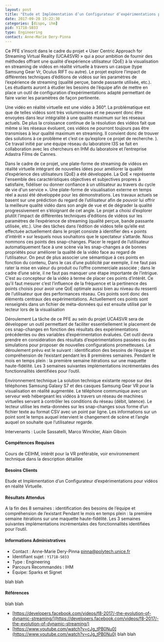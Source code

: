 ```yaml
---
layout: post
title: "Etude et Implémentation d’un Configurateur d’expérimentations pour  vidéos en réalité Virtuelle. "
date: 2017-09-20 15:22:30
categories: [dispo, ihm]
pid: Y1718-S033
type: Engineering
contact: Anne-Marie Dery-Pinna
---
```

       
Ce PFE s’inscrit dans le cadre du projet  « User Centric Approach for Streaming Virtual Reality (UCA4SVR) » qui a pour ambition de fournir des méthodes offrant une qualité d’expérience utilisateur (QoE) à la visualisation en streaming de vidéos en réalité virtuelle à travers un casque (type Samsung Gear Vr, Oculus RIFT ou autre). Le projet explore l’impact de différentes techniques d’éditions de vidéos sur les paramètres de l’expérience de streaming (qualité perçue, bande passante utilisée, etc.). Les étudiants auront à étudier les besoins de l’équipe afin de mettre en place un outil de configuration d’expérimentations adapté permettant de faire varier les paramètres de façon pertinente. 



Une vidéo en réalité virtuelle est une vidéo à 360°. La problématique est que de telles vidéos sont très volumineuses et ne peuvent donc être envoyées dans leur intégralité à une qualité maximum sur les réseaux actuels. De plus la croissance continue de la résolution des vidéos fait que même si les réseaux évoluent, ces vidéos ne pourront toujours pas être transmises à leur qualité maximum en streaming. Il convient donc de trouver des solutions à ce problème et c’est ce qu’explore ce projet de recherche. ). Ce travail initié par une équipe réseau du laboratoire I3S se fait en collaboration avec les chercheurs en IHM du laboratoire et  l’entreprise Adastra Films de Cannes. 

Dans le cadre de ce projet, une plate-forme de streaming de vidéos en réalité virtuelle intégrant de nouvelles idées pour améliorer la qualité d’expérience des utilisateurs (QoE) a été développée. La QoE «  représente l'ensemble des caractéristiques objectives et subjectives propres à satisfaire, fidéliser ou donner confiance à un utilisateur au travers du cycle de vie d'un service ». Une plate-forme de visualisation externe en temps réel a aussi été développée pour les démonstrations.
Les travaux actuels se basent sur une prédiction du regard de l’utilisateur afin de pouvoir lui offrir la meilleure qualité vidéo dans son angle de vue et  de dégrader la qualité progressivement en s’éloignant de cet angle. Le projet a choisi d’explorer plutôt l’impact de différentes techniques d’éditions de vidéos sur les paramètres de l’expérience de streaming (qualité perçue, bande passante utilisée, etc.). Une des tâches dans l’édition de vidéos telle qu’elle est effectuée actuellement dans le projet consiste à identifier des «  points d’intérêt » sur  lesquels nous souhaitons que le spectateur s’attarde. Nous nommons ces points des snap-changes. Placer le regard de l’utilisateur automatiquement face à une scène via les snap-changes a de bonnes propriétés pour améliorer la qualité de la vidéo face au  regard de l’utilisateur.
On peut de plus associer une sémantique à ces points en fonction du contenu, Dans le cas d’une publicité par exemple, il ne faut pas rater la mise en valeur du produit ou l’offre commerciale associée ; dans le cadre d’une série, il ne faut pas manquer une étape importante de l’intrigue. C’est au concepteur de la vidéo à terme de placer ces points d’intérêt. Ce qu’il faut mesurer c’est l’influence de la fréquence et la pertinence des points choisis pour avoir une QoE optimale aussi bien au niveau du ressenti de l’utilisateur que des performances réseau. Ces points sont donc des éléments centraux des expérimentations.  Actuellement  ces points sont renseignés dans un fichier de méta-données qui est ensuite utilisé par le lecteur lors de la visualisation

Déroulement 
La  tâche de ce PFE au sein du projet UCA4SVR sera de développer un outil permettant de faciliter essentiellement le placement de ces snap-changes en fonction des résultats des expérimentations précédentes ou des variables d’expérimentation  évaluées. Cet outil devra prendre en considération des résultats d’expérimentations passées ou des simulations pour proposer de nouvelles configurations prometteuses.
Le déroulement prévu est le suivant : identification des besoins de l’équipe et compréhension de l’existant pendant les 8 premières semaines.
Pendant le mois en temps plein : la première semaine itérations sur une maquette haute-fidélité. Les 3 semaines suivantes implémentations incrémentales des fonctionnalités identifiées pour l’outil.

Environnement technique
La solution technique existante repose sur des téléphones Samsung Galaxy S7 et des casques Samsung Gear VR pour la visualisation en réalité augmentée. Le téléphone communique avec un serveur web hébergeant les vidéos à travers un réseau de machines virtuelles servant à contrôler les conditions du réseau (débit, latence). Le lecteur utilise les meta-données sur les snap-changes sous forme d’un fichier texte au format CSV avec un point par ligne. Les informations sur un point sont le temps auquel intervient le changement de scène et l’angle auquel on souhaite que l’utilisateur regarde.

Intervenants : Lucile Sassatelli, Marco Winckler, Alain Giboin 


#### Compétences Requises
Cours de CEIHM,  intérêt pour la VR préférable, voir environnement technique dans la description détaillée


#### Besoins Clients
Etude et Implémentation d’un Configurateur d’expérimentations pour  vidéos en réalité Virtuelle. 

#### Résultats Attendus
A la fin des 8 semaines : identification des besoins de l’équipe et compréhension de l’existant 
Pendant le mois en temps plein : la première semaine itérations sur une maquette haute-fidélité. Les 3 semaines suivantes implémentations incrémentales des fonctionnalités identifiées pour l’outil.

     

#### Informations Administratives
  * Contact : Anne-Marie Dery-Pinna <pinna@polytech.unice.fr>
  * Identifiant sujet : `Y1718-S033`
  * Type : Engineering
  * Parcours Recommandés : IHM
  * Équipe: Sparks et Signet

 blah blah
#### Références
 blah blah

  * [https://developers.facebook.com/videos/f8-2017/-the-evolution-of-dynamic-streaming/](https://developers.facebook.com/videos/f8-2017/-the-evolution-of-dynamic-streaming/)
  * [https://www.youtube.com/watch?v=cJg_tPB0Nu0](https://www.youtube.com/watch?v=cJg_tPB0Nu0)
 blah blah
     
